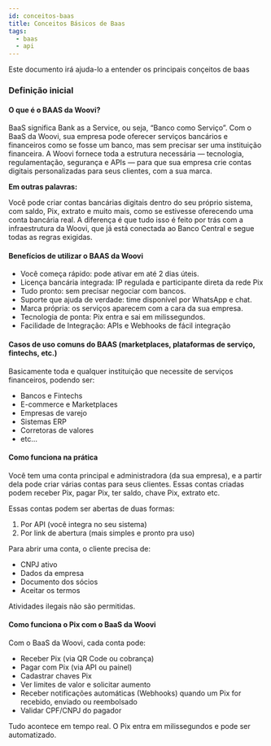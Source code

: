 ```yaml
---
id: conceitos-baas
title: Conceitos Básicos de Baas
tags: 
  - baas 
  - api
---
```


Este documento irá ajuda-lo a entender os principais conçeitos de baas

### Definição inicial


#### O que é o BAAS da Woovi?
BaaS significa Bank as a Service, ou seja, “Banco como Serviço”. Com o BaaS da Woovi, sua empresa pode oferecer serviços bancários e financeiros como se fosse um banco, mas sem precisar ser uma instituição financeira. A Woovi fornece toda a estrutura necessária — tecnologia, regulamentação, segurança e APIs — para que sua empresa crie contas digitais personalizadas para seus clientes, com a sua marca.

**Em outras palavras:**

Você pode criar contas bancárias digitais dentro do seu próprio sistema, com saldo, Pix, extrato e muito mais, como se estivesse oferecendo uma conta bancária real. A diferença é que tudo isso é feito por trás com a infraestrutura da Woovi, que já está conectada ao Banco Central e segue todas as regras exigidas.

#### Benefícios de utilizar o BAAS da Woovi
 * Você começa rápido: pode ativar em até 2 dias úteis.
 * Licença bancária integrada: IP regulada e participante direta da rede Pix
 * Tudo pronto: sem precisar negociar com bancos.
 * Suporte que ajuda de verdade: time disponível por WhatsApp e chat.
 * Marca própria: os serviços aparecem com a cara da sua empresa.
 * Tecnologia de ponta: Pix entra e sai em milissegundos.
 * Facilidade de Integração: APIs e Webhooks de fácil integração

#### Casos de uso comuns do BAAS (marketplaces, plataformas de serviço, fintechs, etc.)
Basicamente toda e qualquer instituição que necessite de serviços financeiros, podendo ser:

 * Bancos e Fintechs
 * E-commerce e Marketplaces
 * Empresas de varejo
 * Sistemas ERP
 * Corretoras de valores
 * etc…

#### Como funciona na prática

Você tem uma conta principal e administradora (da sua empresa), e a partir dela pode criar várias contas para seus clientes. Essas contas criadas podem receber Pix, pagar Pix, ter saldo, chave Pix, extrato etc.

Essas contas podem ser abertas de duas formas:

 1. Por API (você integra no seu sistema)
 2. Por link de abertura (mais simples e pronto pra uso)

Para abrir uma conta, o cliente precisa de:

 * CNPJ ativo
 * Dados da empresa
 * Documento dos sócios
 * Aceitar os termos

Atividades ilegais não são permitidas.


#### Como funciona o Pix com o BaaS da Woovi

Com o BaaS da Woovi, cada conta pode:

 * Receber Pix (via QR Code ou cobrança)
 * Pagar com Pix (via API ou painel)
 * Cadastrar chaves Pix
 * Ver limites de valor e solicitar aumento
 * Receber notificações automáticas (Webhooks) quando um Pix for recebido, enviado ou reembolsado
 * Validar CPF/CNPJ do pagador

Tudo acontece em tempo real. O Pix entra em milissegundos e pode ser automatizado.

